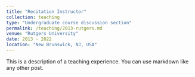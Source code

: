 ```yaml
---
title: "Recitation Instructor"
collection: teaching
type: "Undergraduate course discussion section"
permalink: /teaching/2013-rutgers.md
venue: "Rutgers University"
date: 2013 - 2022
location: "New Brunswick, NJ, USA"
---
```


This is a description of a teaching experience. You can use markdown like any other post.
